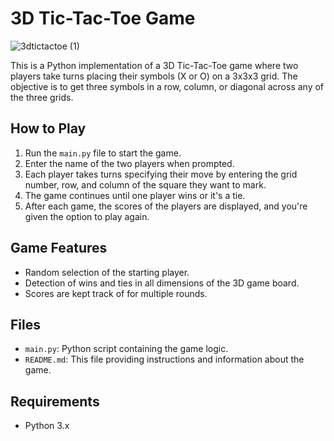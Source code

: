
# 3D Tic-Tac-Toe Game


![3dtictactoe (1)](https://github.com/SouthPaw47/3DTicTacToe/assets/126521294/5092f4a2-1ebd-4e49-b931-eab55d5635fe)


This is a Python implementation of a 3D Tic-Tac-Toe game where two players take turns placing their symbols (X or O) on a 3x3x3 grid. The objective is to get three symbols in a row, column, or diagonal across any of the three grids.

## How to Play

1. Run the `main.py` file to start the game.
2. Enter the name of the two players when prompted.
3. Each player takes turns specifying their move by entering the grid number, row, and column of the square they want to mark.
4. The game continues until one player wins or it's a tie.
5. After each game, the scores of the players are displayed, and you're given the option to play again.

## Game Features

- Random selection of the starting player.
- Detection of wins and ties in all dimensions of the 3D game board.
- Scores are kept track of for multiple rounds.

## Files

- `main.py`: Python script containing the game logic.
- `README.md`: This file providing instructions and information about the game.

## Requirements

- Python 3.x
